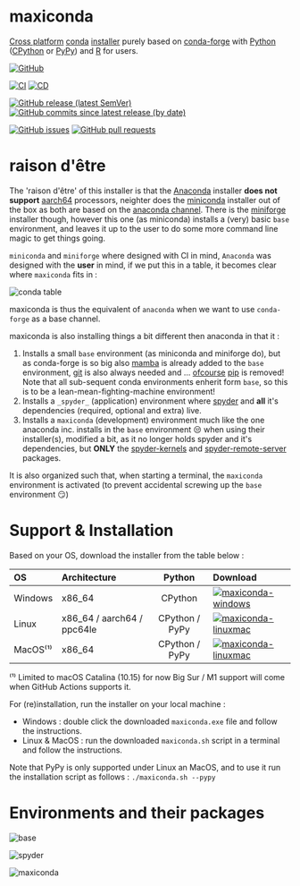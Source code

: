 # maxiconda

[Cross platform](https://en.wikipedia.org/wiki/Cross-platform_software) [conda](https://en.wikipedia.org/wiki/Conda_(package_manager)) [installer](https://en.wikipedia.org/wiki/Installation_(computer_programs)#Installer) purely based on [conda-forge](https://conda-forge.org/) with [Python](https://www.python.org/) ([CPython](https://en.wikipedia.org/wiki/CPython) or [PyPy](https://en.wikipedia.org/wiki/PyPy)) and [R](https://www.r-project.org/) for users. 

[![GitHub](https://img.shields.io/github/license/Semi-ATE/maxiconda?color=black)](https://github.com/Semi-ATE/maxiconda/blob/main/LICENSE)

[![CI](https://github.com/Semi-ATE/maxiconda/workflows/CI/badge.svg?branch=main)](https://github.com/Semi-ATE/maxiconda/actions?query=workflow%3ACI)
[![CD](https://github.com/Semi-ATE/maxiconda/workflows/CD/badge.svg)](https://github.com/Semi-ATE/maxiconda/actions?query=workflow%3ACD)

[![GitHub release (latest SemVer)](https://img.shields.io/github/v/release/Semi-ATE/maxiconda?color=blue&label=GitHub&sort=semver)](https://github.com/Semi-ATE/maxiconda/releases/latest)
[![GitHub commits since latest release (by date)](https://img.shields.io/github/commits-since/Semi-ATE/maxiconda/latest)](https://github.com/Semi-ATE/maxiconda)

[![GitHub issues](https://img.shields.io/github/issues/Semi-ATE/maxiconda)](https://github.com/Semi-ATE/maxiconda/issues)
[![GitHub pull requests](https://img.shields.io/github/issues-pr/Semi-ATE/maxiconda)](https://github.com/Semi-ATE/maxiconda/pulls)

# raison d'être

The 'raison d'être' of this installer is that the [Anaconda](https://docs.anaconda.com/anaconda/install/) installer **does not support** [aarch64](https://en.wikipedia.org/wiki/AArch64) processors, neighter does the [miniconda]() installer out of the box as both are based on the [anaconda channel](). There is the [miniforge](https://github.com/conda-forge/miniforge) installer though, however this one (as miniconda) installs a (very) basic `base` environment, and leaves it up to the user to do some more command line magic to get things going.

`miniconda` and `miniforge` where designed with CI in mind, `Anaconda` was designed with the **user** in mind, if we put this in a table, it becomes clear where `maxiconda` fits in :

 ![conda table](https://github.com/Semi-ATE/maxiconda/blob/main/conda_table.png)

maxiconda is thus the equivalent of `anaconda` when we want to use `conda-forge` as a base channel.

maxiconda is also installing things a bit different then anaconda in that it :

  1. Installs a small `base` environment (as miniconda and miniforge do), but as conda-forge is so big also [mamba](https://github.com/mamba-org/mamba) is already added to the `base` environment, [git](https://anaconda.org/conda-forge/git) is also always needed and ...  [ofcourse](https://www.youtube.com/watch?v=Ul79ihg41Rs) [pip](https://anaconda.org/conda-forge/pip) is removed! Note that all sub-sequent conda environments enherit form `base`, so this is to be a  lean-mean-fighting-machine environment!
  2. Installs a `_spyder_` (application) environment where [spyder](https://www.spyder-ide.org/) and **all** it's dependencies (required, optional and extra) live.
  3. Installs a `maxiconda` (development) environment much like the one anaconda inc. installs in the `base` environment 😒 when using their installer(s), modified a bit, as it no longer holds spyder and it's dependencies, but **ONLY** the [spyder-kernels](https://github.com/spyder-ide/spyder-kernels) and [spyder-remote-server](https://github.com/Semi-ATE/spyder-remote) packages.

It is also organized such that, when starting a terminal, the `maxiconda` environment is activated (to prevent accidental screwing up the `base` environment 😏)

# Support & Installation

Based on your OS, download the installer from the table below :

| OS      |Architecture                | Python | Download                                                                             |
|:--------|:---------------------------|:--------------:|:-------------------------------------------------------------------------------------|
| Windows | x86_64                     |CPython         | [![maxiconda-windows](https://img.shields.io/badge/maxiconda%20installer-Windows-blue)](https://github.com/Semi-ATE/maxiconda/releases/latest/download/maxiconda.msi)        |
| Linux   | x86_64 / aarch64 / ppc64le | CPython / PyPy | [![maxiconda-linuxmac](https://img.shields.io/badge/maxiconda%20installer-Linux&amp;MacOS-blue)](https://github.com/Semi-ATE/maxiconda/releases/latest/download/maxiconda.sh) |
| MacOS⁽¹⁾ | x86_64                    | CPython / PyPy | [![maxiconda-linuxmac](https://img.shields.io/badge/maxiconda%20installer-Linux&amp;MacOS-blue)](https://github.com/Semi-ATE/maxiconda/releases/latest/download/maxiconda.sh) |

⁽¹⁾ Limited to macOS Catalina (10.15) for now Big Sur / M1 support will come when GitHub Actions supports it.

For (re)installation, run the installer on your local machine :

- Windows : double click the downloaded `maxiconda.exe` file and follow the instructions.
- Linux & MacOS : run the downloaded `maxiconda.sh` script in a terminal and follow the instructions.

Note that PyPy is only supported under Linux an MacOS, and to use it run the installation script as follows : `./maxiconda.sh --pypy`

# Environments and their packages

 ![base](https://img.shields.io/badge/packages-base-red)

 ![_spyder_](https://img.shields.io/badge/packages-__spyder__-orange)

 ![maxiconda](https://img.shields.io/conda/pn/Semi-ATE/maxiconda) 
 
